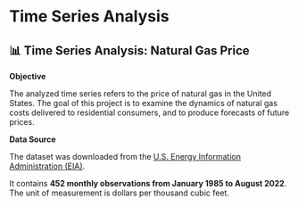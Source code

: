 # Time Series Analysis

## 📊 Time Series Analysis: Natural Gas Price

**Objective**

The analyzed time series refers to the price of natural gas in the United States.
The goal of this project is to examine the dynamics of natural gas costs delivered to residential consumers, and to produce forecasts of future prices.

**Data Source**

The dataset was downloaded from the [U.S. Energy Information Administration (EIA)](https://www.eia.gov/totalenergy/data/monthly/).

It contains **452 monthly observations from January 1985 to August 2022**.
The unit of measurement is dollars per thousand cubic feet.

